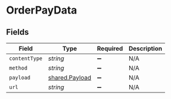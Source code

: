 # OrderPayData


## Fields

| Field                                                   | Type                                                    | Required                                                | Description                                             |
| ------------------------------------------------------- | ------------------------------------------------------- | ------------------------------------------------------- | ------------------------------------------------------- |
| `contentType`                                           | *string*                                                | :heavy_minus_sign:                                      | N/A                                                     |
| `method`                                                | *string*                                                | :heavy_minus_sign:                                      | N/A                                                     |
| `payload`                                               | [shared.Payload](../../../sdk/models/shared/payload.md) | :heavy_minus_sign:                                      | N/A                                                     |
| `url`                                                   | *string*                                                | :heavy_minus_sign:                                      | N/A                                                     |